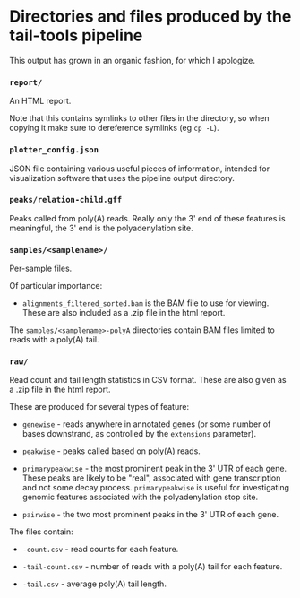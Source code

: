 
Directories and files produced by the tail-tools pipeline
===

This output has grown in an organic fashion, for which I apologize.



### `report/`

An HTML report. 

Note that this contains symlinks to other files in the directory, so when copying it make sure to dereference symlinks (eg `cp -L`).



### `plotter_config.json`

JSON file containing various useful pieces of information, intended for visualization software that uses the pipeline output directory.



### `peaks/relation-child.gff`

Peaks called from poly(A) reads. Really only the 3' end of these features is meaningful, the 3' end is the polyadenylation site.



### `samples/<samplename>/`

Per-sample files.

Of particular importance:

* `alignments_filtered_sorted.bam` is the BAM file to use for viewing. These are also included as a .zip file in the html report.

The `samples/<samplename>-polyA` directories contain BAM files limited to reads with a poly(A) tail.



### `raw/`

Read count and tail length statistics in CSV format. These are also given as a .zip file in the html report.

These are produced for several types of feature:

* `genewise` - reads anywhere in annotated genes (or some number of bases downstrand, as controlled by the `extensions` parameter).

* `peakwise` - peaks called based on poly(A) reads.

* `primarypeakwise` - the most prominent peak in the 3' UTR of each gene. These peaks are likely to be "real", associated with gene transcription and not some decay process. `primarypeakwise` is useful for investigating genomic features associated with the polyadenylation stop site.

* `pairwise` - the two most prominent peaks in the 3' UTR of each gene.

The files contain:

* `-count.csv` - read counts for each feature.

* `-tail-count.csv` - number of reads with a poly(A) tail for each feature.

* `-tail.csv` - average poly(A) tail length.

